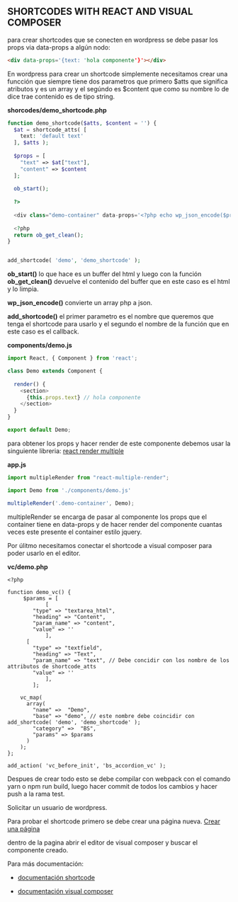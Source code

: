 ## SHORTCODES WITH REACT AND VISUAL COMPOSER

para crear shortcodes que se conecten en wordpress se debe pasar los props via data-props a algún nodo:

```html
<div data-props='{text: 'hola componente'}'></div>
```

En wordpress para crear un shortcode simplemente necesitamos crear una funcción que siempre tiene dos parametros que primero $atts que significa atributos y es un array y el segúndo es $content que como su nombre lo de dice trae contenido es de tipo string.

__shorcodes/demo_shortcode.php__
```php
function demo_shortcode($atts, $content = '') {
  $at = shortcode_atts( [
    text: 'default text'
  ], $atts );
  
  $props = [
    "text" => $at["text"],
    "content" => $content
  ];
  
  ob_start();
  
  ?>
  
  <div class="demo-container" data-props='<?php echo wp_json_encode($props); ?>'></div>
  
  <?php
  return ob_get_clean();
}


add_shortcode( 'demo', 'demo_shortcode' );
```

**ob_start()** lo que hace es un buffer del html y luego con la función **ob_get_clean()** devuelve el contenido del buffer que en este caso es el html y lo limpia.

**wp_json_encode()** convierte un array php a json.

**add_shortcode()** el primer parametro es el nombre que queremos que tenga el shortcode para usarlo y el segundo el nombre de la función que en este caso es el callback.


__components/demo.js__

```js
import React, { Component } from 'react';

class Demo extends Component {
  
  render() {
    <section>
      {this.props.text} // hola componente
    </section>
  }
}

export default Demo;

```

para obtener los props y hacer render de este componente debemos usar la singuiente libreria: [react render multiple](https://www.npmjs.com/package/react-multiple-render)

__app.js__

```js
import multipleRender from "react-multiple-render";

import Demo from './components/demo.js'

multipleRender('.demo-container', Demo);

```

multipleRender se encarga de pasar al componente los props que el container tiene en data-props y de hacer render del componente cuantas veces este presente el container estilo jquery.

Por úlitmo necesitamos conectar el shortcode a visual composer para poder usarlo en el editor.

__vc/demo.php__

```
<?php

function demo_vc() {
	 $params = [
			[
        "type" => "textarea_html",
        "heading" => "Content",
        "param_name" => "content",
        "value" => ''
			],
      [
        "type" => "textfield",
        "heading" => "Text",
        "param_name" => "text", // Debe concidir con los nombre de los attributos de shortcode_atts
        "value" => ''
			],
		];

  	vc_map(
      array(
        "name" =>  "Demo",
        "base" => "demo", // este nombre debe coincidir con add_shortcode( 'demo', 'demo_shortcode' );
        "category" =>  "BS",
        "params" => $params
      )
    );
};

add_action( 'vc_before_init', 'bs_accordion_vc' );

```

Despues de crear todo esto se debe compilar con webpack con el comando yarn o npm run build, luego hacer commit de todos los cambios y hacer push a la rama test.

Solicitar un usuario de wordpress.

Para probar el shortcode primero se debe crear una página nueva. [Crear una página](https://test.acninternational.org/wp-admin/post-new.php?post_type=page)


dentro de la pagina abrir el editor de visual composer y buscar el componente creado.

Para más documentación:
- [documentación shortcode](https://codex.wordpress.org/Shortcode_API)

- [documentación visual composer](https://wpbakery.atlassian.net/wiki/spaces/VC/pages/524332)
